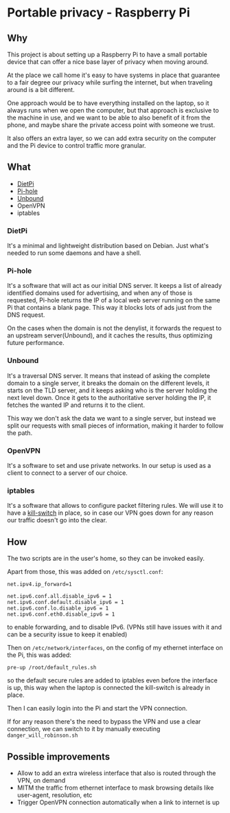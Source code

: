 # Portable privacy - Raspberry Pi

## Why

This project is about setting up a Raspberry Pi to have a small portable device that can offer 
a nice base layer of privacy when moving around.

At the place we call home it's easy to have systems in place that guarantee to a fair degree our privacy while surfing the internet, 
but when traveling around is a bit different.

One approach would be to have everything installed on the laptop, so it always runs when we open the computer, but that
approach is exclusive to the machine in use, and we want to be able to also benefit of it from the phone, and maybe share the 
private access point with someone we trust.

It also offers an extra layer, so we can add extra security on the computer and the Pi device to control traffic 
more granular.

## What

- [DietPi](https://dietpi.com/)
- [Pi-hole](https://pi-hole.net/)
- [Unbound](https://docs.pi-hole.net/guides/dns/unbound/)
- OpenVPN
- iptables

### DietPi

It's a minimal and lightweight distribution based on Debian. Just what's needed to run some daemons and have a shell.

### Pi-hole

It's a software that will act as our initial DNS server. It keeps a list of already identified domains used 
for advertising, and when any of those is requested, Pi-hole returns the IP of a local web server running on
the same Pi that contains a blank page. This way it blocks lots of ads just from the DNS request.

On the cases when the domain is not the denylist, it forwards the request to an upstream server(Unbound),
and it caches the results, thus optimizing future performance.

### Unbound

It's a traversal DNS server. It means that instead of asking the complete domain to a single server,
it breaks the domain on the different levels, it starts on the TLD server, and it keeps asking who is
the server holding the next level down. Once it gets to the authoritative server holding the IP, it fetches the wanted IP
and returns it to the client.

This way we don't ask the data we want to a single server, but instead we split our requests with small pieces of 
information, making it harder to follow the path.

### OpenVPN

It's a software to set and use private networks. In our setup is used as a client to connect to a server 
of our choice.

### iptables

It's a software that allows to configure packet filtering rules. We will use it to have a 
[kill-switch](https://en.wikipedia.org/wiki/Internet_kill_switch) in place, so in case our VPN goes down for any
reason our traffic doesn't go into the clear.

## How

The two scripts are in the user's home, so they can be invoked easily.

Apart from those, this was added on `/etc/sysctl.conf`:

```
net.ipv4.ip_forward=1

net.ipv6.conf.all.disable_ipv6 = 1
net.ipv6.conf.default.disable_ipv6 = 1
net.ipv6.conf.lo.disable_ipv6 = 1
net.ipv6.conf.eth0.disable_ipv6 = 1
```

to enable forwarding, and to disable IPv6. (VPNs still have issues with it and can be a security issue to keep it enabled)

Then on `/etc/network/interfaces`, on the config of my ethernet interface on the Pi, this was added:

```
pre-up /root/default_rules.sh
```

so the default secure rules are added to iptables even before the interface is up, this way when the laptop 
is connected the kill-switch is already in place.

Then I can easily login into the Pi and start the VPN connection. 

If for any reason there's the need to bypass the VPN and use a clear connection, we can switch to it by manually
executing `danger_will_robinson.sh`

## Possible improvements

- Allow to add an extra wireless interface that also is routed through the VPN, on demand
- MITM the traffic from ethernet interface to mask browsing details like user-agent, resolution, etc
- Trigger OpenVPN connection automatically when a link to internet is up